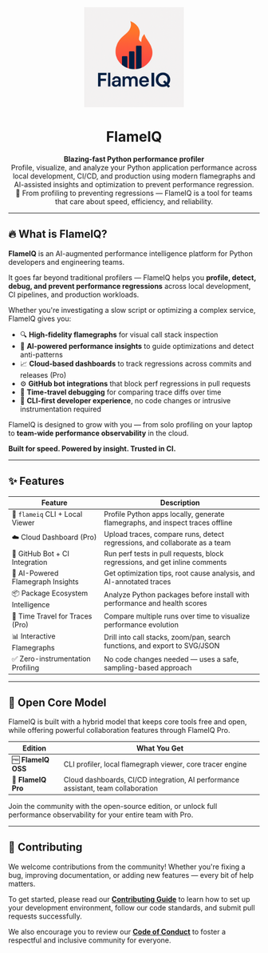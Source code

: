 <p align="center">
  <img src="docs/flameiq-logo/flameiq-logo.png" alt="FlameIQ Logo" width="200"/>
</p>

<h1 align="center">FlameIQ</h1>

<p align="center">
  <strong>Blazing-fast Python performance profiler</strong><br/>
  Profile, visualize, and analyze your Python application performance across local development, CI/CD, and production using modern flamegraphs and AI-assisted insights and optimization to prevent performance regression.<br/>
  🚀 From profiling to preventing regressions — FlameIQ is a tool for teams that care about speed, efficiency, and reliability.
</p>

---

## 🔥 What is FlameIQ?

**FlameIQ** is an AI-augmented performance intelligence platform for Python developers and engineering teams.

It goes far beyond traditional profilers — FlameIQ helps you **profile, detect, debug, and prevent performance regressions** across local development, CI pipelines, and production workloads.

Whether you're investigating a slow script or optimizing a complex service, FlameIQ gives you:

- 🔍 **High-fidelity flamegraphs** for visual call stack inspection  
- 🤖 **AI-powered performance insights** to guide optimizations and detect anti-patterns  
- 📈 **Cloud-based dashboards** to track regressions across commits and releases (Pro)  
- ⚙️ **GitHub bot integrations** that block perf regressions in pull requests  
- 🧪 **Time-travel debugging** for comparing trace diffs over time  
- 🧰 **CLI-first developer experience**, no code changes or intrusive instrumentation required

FlameIQ is designed to grow with you — from solo profiling on your laptop to **team-wide performance observability** in the cloud.

**Built for speed. Powered by insight. Trusted in CI.**

---

## ✨ Features

| Feature                          | Description                                                                 |
|----------------------------------|-----------------------------------------------------------------------------|
| 🔧 `flameiq` CLI + Local Viewer  | Profile Python apps locally, generate flamegraphs, and inspect traces offline |
| ☁️ Cloud Dashboard (Pro)         | Upload traces, compare runs, detect regressions, and collaborate as a team |
| 🤖 GitHub Bot + CI Integration   | Run perf tests in pull requests, block regressions, and get inline comments |
| 🧠 AI-Powered Flamegraph Insights| Get optimization tips, root cause analysis, and AI-annotated traces         |
| 📦 Package Ecosystem Intelligence| Analyze Python packages before install with performance and health scores   |
| 🔁 Time Travel for Traces (Pro)  | Compare multiple runs over time to visualize performance evolution          |
| 📊 Interactive Flamegraphs       | Drill into call stacks, zoom/pan, search functions, and export to SVG/JSON |
| ✅ Zero-instrumentation Profiling| No code changes needed — uses a safe, sampling-based approach               |

---

## 🧩 Open Core Model

FlameIQ is built with a hybrid model that keeps core tools free and open, while offering powerful collaboration features through FlameIQ Pro.

| Edition          | What You Get                                                                 |
|------------------|------------------------------------------------------------------------------|
| 🆓 **FlameIQ OSS**  | CLI profiler, local flamegraph viewer, core tracer engine                  |
| 🚀 **FlameIQ Pro**  | Cloud dashboards, CI/CD integration, AI performance assistant, team collaboration |

Join the community with the open-source edition, or unlock full performance observability for your entire team with Pro.

---

## 👥 Contributing

We welcome contributions from the community! Whether you're fixing a bug, improving documentation, or adding new features — every bit of help matters.

To get started, please read our [**Contributing Guide**](./docs/CONTRIBUTING.md) to learn how to set up your development environment, follow our code standards, and submit pull requests successfully.

We also encourage you to review our [**Code of Conduct**](./docs/CODE_OF_CONDUCT.md) to foster a respectful and inclusive community for everyone.
